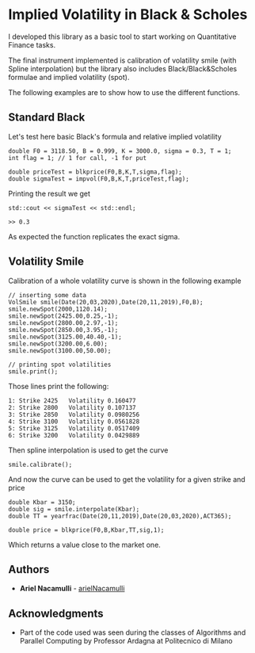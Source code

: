 # Implied Volatility in Black & Scholes
I developed this library as a basic tool to start working on Quantitative Finance tasks.

The final instrument implemented is calibration of volatility smile (with Spline interpolation) but the library also includes Black/Black&Scholes formulae and implied volatility (spot).

The following examples are to show how to use the different functions.

## Standard Black

Let's test here basic Black's formula and relative implied volatility

    double F0 = 3118.50, B = 0.999, K = 3000.0, sigma = 0.3, T = 1;
    int flag = 1; // 1 for call, -1 for put

    double priceTest = blkprice(F0,B,K,T,sigma,flag);
    double sigmaTest = impvol(F0,B,K,T,priceTest,flag);


Printing the result we get

    std::cout << sigmaTest << std::endl;
    
    >> 0.3
    
As expected the function replicates the exact sigma.

## Volatility Smile

Calibration of a whole volatility curve is shown in the following example


    // inserting some data
    VolSmile smile(Date(20,03,2020),Date(20,11,2019),F0,B);
    smile.newSpot(2000,1120.14);
    smile.newSpot(2425.00,0.25,-1);
    smile.newSpot(2800.00,2.97,-1);
    smile.newSpot(2850.00,3.95,-1);
    smile.newSpot(3125.00,40.40,-1);
    smile.newSpot(3200.00,6.00);
    smile.newSpot(3100.00,50.00);
    
    // printing spot volatilities
    smile.print();
    
Those lines print the following:

    1: Strike 2425   Volatility 0.160477
    2: Strike 2800   Volatility 0.107137
    3: Strike 2850   Volatility 0.0980256
    4: Strike 3100   Volatility 0.0561828
    5: Strike 3125   Volatility 0.0517409
    6: Strike 3200   Volatility 0.0429889

Then spline interpolation is used to get the curve

    smile.calibrate();
    
And now the curve can be used to get the volatility for a given strike and price

    double Kbar = 3150;
    double sig = smile.interpolate(Kbar);
    double TT = yearfrac(Date(20,11,2019),Date(20,03,2020),ACT365);

    double price = blkprice(F0,B,Kbar,TT,sig,1);

Which returns a value close to the market one.

## Authors

* **Ariel Nacamulli** - [arielNacamulli](https://github.com/arielNacamulli)

## Acknowledgments

* Part of the code used was seen during the classes of Algorithms and Parallel Computing by Professor Ardagna at Politecnico di Milano
